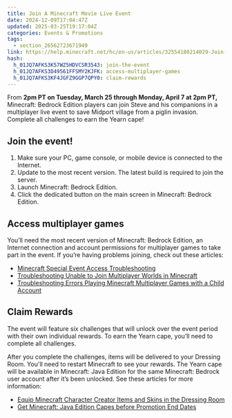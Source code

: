 ```yaml
---
title: Join A Minecraft Movie Live Event
date: 2024-12-09T17:04:47Z
updated: 2025-03-25T19:17:04Z
categories: Events & Promotions
tags:
  - section_26562723671949
link: https://help.minecraft.net/hc/en-us/articles/32554180214029-Join-A-Minecraft-Movie-Live-Event
hash:
  h_01JQ7AFKS3K57WZ5HDVCSR3543: join-the-event
  h_01JQ7AFKS3D49561FFSMY2KJFK: access-multiplayer-games
  h_01JQ7AFKS3KF4JGFZ9GGP7QPY0: claim-rewards
---
```


From **2pm PT on Tuesday, March 25 through Monday, April 7 at 2pm PT,** Minecraft: Bedrock Edition players can join Steve and his companions in a multiplayer live event to save Midport village from a piglin invasion. Complete all challenges to earn the Yearn cape!

## Join the event!

1.  Make sure your PC, game console, or mobile device is connected to the Internet.
2.  Update to the most recent version. The latest build is required to join the server.
3.  Launch Minecraft: Bedrock Edition.
4.  Click the dedicated button on the main screen in Minecraft: Bedrock Edition.

## Access multiplayer games

You’ll need the most recent version of Minecraft: Bedrock Edition, an Internet connection and account permissions for multiplayer games to take part in the event. If you’re having problems joining, check out these articles:

- [Minecraft Special Event Access Troubleshooting](./Minecraft-Special-Event-Access-Troubleshooting.md)
- [Troubleshooting Unable to Join Multiplayer Worlds in Minecraft](../Troubleshoot-Minecraft-Realms/Troubleshooting-Unable-to-Join-Multiplayer-Worlds-in-Minecraft.md)
- [Troubleshooting Errors Playing Minecraft Multiplayer Games with a Child Account](../Account-Settings/Troubleshooting-Errors-Playing-Minecraft-Multiplayer-Games-with-a-Child-Account.md)

## Claim Rewards

The event will feature six challenges that will unlock over the event period with their own individual rewards. To earn the Yearn cape, you’ll need to complete all challenges.

After you complete the challenges, items will be delivered to your Dressing Room. You'll need to restart Minecraft to see your rewards. The Yearn cape will be available in Minecraft: Java Edition for the same Minecraft: Bedrock user account after it’s been unlocked. See these articles for more information:

- [Equip Minecraft Character Creator Items and Skins in the Dressing Room](../Managing-Marketplace-Content/How-to-Equip-Character-Creator-Items-and-Skins-in-the-Dressing-Room-in-Minecraft.md)
- [Get Minecraft: Java Edition Capes before Promotion End Dates](./How-to-Receive-Minecraft-Java-Edition-Capes-before-Promotion-End-Dates.md)
